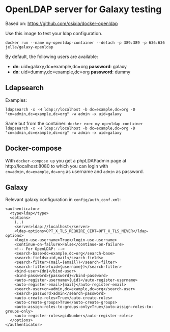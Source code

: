 # OpenLDAP server for Galaxy testing

Based on: https://github.com/osixia/docker-openldap

Use this image to test your ldap configuration.

``docker run --name my-openldap-container --detach -p 389:389 -p 636:636 jelle/galaxy-openldap``

By default, the following users are available:
- **dn**: uid=galaxy,dc=example,dc=org
  **password**: galaxy
- **dn**: uid=dummy,dc=example,dc=org
  **password**: dummy

## Ldapsearch

Examples:

``ldapsearch -x -H ldap://localhost -b dc=example,dc=org -D "cn=admin,dc=example,dc=org" -w admin -x uid=galaxy``

Same but from the container:
``docker exec my-openldap-container ldapsearch -x -H ldap://localhost -b dc=example,dc=org -D "cn=admin,dc=example,dc=org" -w admin -x uid=galaxy``

## Docker-compose

With `docker-compose up` you get a phpLDAPadmin page at http://localhost:8080 to which you can
login with `cn=admin,dc=example,dc=org` as username and `admin` as password.

## Galaxy

Relevant galaxy configuration in `config/auth_conf.xml`:

```
<authenticator>
  <type>ldap</type>
  <options>
    (..)
    <server>ldap://localhost</server>
    <ldap-options>OPT_X_TLS_REQUIRE_CERT=OPT_X_TLS_NEVER</ldap-options>
    <login-use-username>True</login-use-username>
    <continue-on-failure>False</continue-on-failure>
    <!-- For OpenLDAP: -->
    <search-base>dc=example,dc=org</search-base>
    <search-fields>uid,mail</search-fields>
    <search-filter>(mail={email})</search-filter>
    <search-filter>(uid={username})</search-filter>
    <bind-user>{dn}</bind-user>
    <bind-password>{password}</bind-password>
    <auto-register-username>{uid}</auto-register-username>
    <auto-register-email>{mail}</auto-register-email>
    <search-user>cn=admin,dc=example,dc=org</search-user>
    <search-password>admin</search-password>
    <auto-create-roles>True</auto-create-roles>
    <auto-create-groups>True</auto-create-groups>
    <auto-assign-roles-to-groups-only>True</auto-assign-roles-to-groups-only>
    <auto-register-roles>gidNumber</auto-register-roles>
  </options>
</authenticator>
```	
